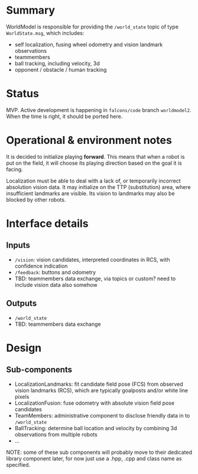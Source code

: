 # Summary

WorldModel is responsible for providing the `/world_state` topic of type `WorldState.msg`, which includes:
* self localization, fusing wheel odometry and vision landmark observations
* teammembers
* ball tracking, including velocity, 3d
* opponent / obstacle / human tracking

# Status

MVP. Active development is happening in `falcons/code` branch `worldmodel2`. When the time is right, it should be ported here.

# Operational & environment notes

It is decided to initialize playing **forward**. This means that when a robot is put on the field, it will choose its playing direction based on the goal it is facing.

Localization must be able to deal with a lack of, or temporarily incorrect absolution vision data. It may initialize on the TTP (substitution) area, where insufficient landmarks are visible. Its vision to landmarks may also be blocked by other robots.

# Interface details

## Inputs

* `/vision`: vision candidates, interpreted coordinates in RCS, with confidence indication
* `/feedback`: buttons and odometry
* TBD: teammembers data exchange, via topics or custom? need to include vision data also somehow

## Outputs

* `/world_state`
* TBD: teammembers data exchange

# Design

## Sub-components

* LocalizationLandmarks: fit candidate field pose (FCS) from observed vision landmarks (RCS), which are typically goalposts and/or white line pixels
* LocalizationFusion: fuse odometry with absolute vision field pose candidates
* TeamMembers: administrative component to disclose friendly data in to `/world_state`
* BallTracking: determine ball location and velocity by combining 3d observations from multiple robots
* ...

NOTE: some of these sub components will probably move to their dedicated library component later, for now just use a .hpp, .cpp and class name as specified.

